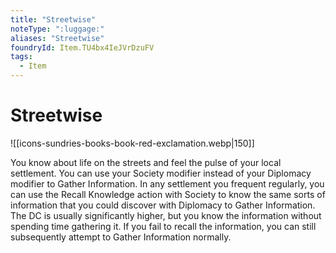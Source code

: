 ```yaml
---
title: "Streetwise"
noteType: ":luggage:"
aliases: "Streetwise"
foundryId: Item.TU4bx4IeJVrDzuFV
tags:
  - Item
---
```


# Streetwise
![[icons-sundries-books-book-red-exclamation.webp|150]]

You know about life on the streets and feel the pulse of your local settlement. You can use your Society modifier instead of your Diplomacy modifier to Gather Information. In any settlement you frequent regularly, you can use the Recall Knowledge action with Society to know the same sorts of information that you could discover with Diplomacy to Gather Information. The DC is usually significantly higher, but you know the information without spending time gathering it. If you fail to recall the information, you can still subsequently attempt to Gather Information normally.
